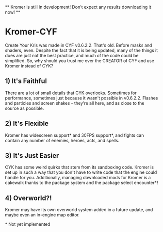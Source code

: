 \*\* Kromer is still in development! Don't expect any results downloading it now! \*\*

# Kromer-CYF
Create Your Kris was made in CYF v0.6.2.2. That's old. Before masks and shaders, even. Despite the fact that it is being updated, many of the things it does are just not the best practice, and much of the code could be simplified.
So, why should you trust me over the CREATOR of CYF and use Kromer instead of CYK?

## 1) It's Faithful
There are a lot of small details that CYK overlooks. Sometimes for performance, sometimes just because it wasn't possible in v0.6.2.2. Flashes and particles and screen shakes - they're all here, and as close to the source as possible.

## 2) It's Flexible
Kromer has widescreen support* and 30FPS support*, and fights can contain any number of enemies, heroes, acts, and spells.

## 3) It's Just Easier
CYK has some weird quirks that stem from its sandboxing code. Kromer is set up in such a way that you don't have to write code that the engine could handle for you. Additionally, managing downloaded mods for Kromer is a cakewalk thanks to the package system and the package select encounter*!

## 4) Overworld?!
Kromer may have its own overworld system added in a future update, and maybe even an in-engine map editor.

\* Not yet implemented
